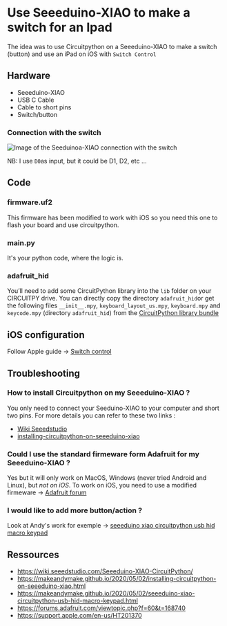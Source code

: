 # Use Seeeduino-XIAO to make a switch for an Ipad

The idea was to use Circuitpython on a Seeeduino-XIAO to make a switch (button) and use an iPad on iOS with `Switch Control`

## Hardware

* Seeeduino-XIAO
* USB C Cable
* Cable to short pins
* Switch/button

### Connection with the switch

![Image of the Seeduinoa-XIAO connection with the switch](https://github.com/maeldd/ipad-switch-Seeeduino-XIAO/blob/main/assets/images/Seeduinoa-XIAO%20connection%20with%20the%20switch.png)

NB: I use `D0`as input, but it could be D1, D2, etc ...

## Code

### firmware.uf2
This firmware has been modified to work with iOS so you need this one to flash your board and use circuitpython.

### main.py
It's your python code, where the logic is.

### adafruit_hid
You’ll need to add some CircuitPython library into the `lib` folder on your CIRCUITPY drive. You can directly copy the directory `adafruit_hid`or get the following files `__init__.mpy`, `keyboard_layout_us.mpy`, `keyboard.mpy` and `keycode.mpy` (directory `adafruit_hid`) from the [CircuitPython library bundle](https://github.com/adafruit/Adafruit_CircuitPython_Bundle/releases/download/20201028/adafruit-circuitpython-bundle-5.x-mpy-20201028.zip "CircuitPython library bundle")

## iOS configuration

Follow Apple guide -> [Switch control](https://support.apple.com/en-us/HT201370 "Switch control")

## Troubleshooting

### How to install Circuitpython on my Seeeduino-XIAO ?
You only need to connect your Seeduino-XIAO to your computer and short two pins.
For more details you can refer to these two links :
* [Wiki Seeedstudio](https://wiki.seeedstudio.com/Seeeduino-XIAO-CircuitPython/ "Wiki Seeedstudio")
* [installing-circuitpython-on-seeeduino-xiao](https://makeandymake.github.io/2020/05/02/installing-circuitpython-on-seeeduino-xiao.html "installing circuitpython on seeeduino-xiao")

### Could I use the standard firmeware form Adafruit for my Seeeduino-XIAO ?
Yes but it will only work on MacOS, Windows (never tried Android and Linux), but *not on iOS*.
To work on iOS, you need to use a modified firmeware -> [Adafruit forum](https://forums.adafruit.com/viewtopic.php?f=60&t=168740 "Adafruit forum")

### I would like to add more button/action ?
Look at Andy's work for exemple -> [seeeduino xiao circuitpython usb hid macro keypad](https://makeandymake.github.io/2020/05/02/seeeduino-xiao-circuitpython-usb-hid-macro-keypad.html "seeeduino xiao circuitpython usb hid macro keypad")

## Ressources

* https://wiki.seeedstudio.com/Seeeduino-XIAO-CircuitPython/
* https://makeandymake.github.io/2020/05/02/installing-circuitpython-on-seeeduino-xiao.html
* https://makeandymake.github.io/2020/05/02/seeeduino-xiao-circuitpython-usb-hid-macro-keypad.html
* https://forums.adafruit.com/viewtopic.php?f=60&t=168740
* https://support.apple.com/en-us/HT201370
